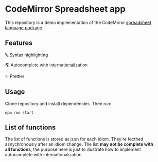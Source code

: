 # CodeMirror Spreadsheet app 


This repository is a demo implementation of the CodeMirror [spreadsheet language package](https://github.com/luizzappa/codemirror-lang-spreadsheet).


## Features

🔤 Syntax highlighting

🌎 Autocomplete with internationalization

✨ Prettier

## Usage

Clone repository and install dependencies. Then run:

```
npm run start
```

## List of functions

The list of functions is stored as json for each idiom. They're fecthed asnychronously after an idiom change. The list **may not be complete with all functions**, the purpose here is just to illustrate how to implement autocomplete with internationalization.